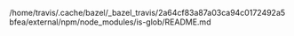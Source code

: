 /home/travis/.cache/bazel/_bazel_travis/2a64cf83a87a03ca94c0172492a5bfea/external/npm/node_modules/is-glob/README.md